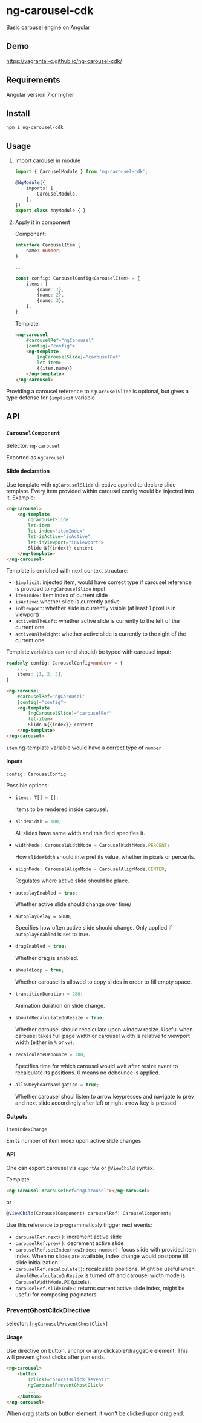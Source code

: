 # ng-carousel-cdk
Basic carousel engine on Angular

## Demo
https://vagrantai-c.github.io/ng-carousel-cdk/

## Requirements
Angular version 7 or higher

## Install
```
npm i ng-carousel-cdk
```

## Usage
1. Import carousel in module
    ```typescript
    import { CarouselModule } from 'ng-carousel-cdk';

    @NgModule({
        imports: [
            CarouselModule,
        ],
    })
    export class AnyModule { }
    ```
2. Apply it in component

    Component:
    ```typescript
    interface CarouselItem {
        name: number;
    }

    ...

    const config: CarouselConfig<CarouselItem> = {
        items: [
            {name: 1},
            {name: 2},
            {name: 3},
        ],
    }
    ```

    Template:
    ```HTML
    <ng-carousel
        #carouselRef="ngCarousel"
        [config]="config">
        <ng-template
            [ngCarouselSlide]="carouselRef"
            let-item>
            {{item.name}}
        </ng-template>
    </ng-carousel>
    ```
Providing a carousel reference to `ngCarouselSlide` is optional, but gives a type defense for `$implicit` variable

## API

### `CarouselComponent`
Selector: `ng-carousel`

Exported as `ngCarousel`

#### Slide declaration
Use template with `ngCarouselSlide` directive applied to declare slide template. Every item provided within carousel config would be injected into it. Example:
```html
<ng-carousel>
    <ng-template
        ngCarouselSlide
        let-item
        let-index="itemIndex"
        let-isActive="isActive"
        let-inViewport="inViewport">
        Slide №{{index}} content
    </ng-template>
</ng-carousel>
```
Template is enriched with next context structure:

- `$implicit`: injected item, would have correct type if carousel reference is provided to `ngCarouselSlide` input
- `itemIndex`: item index of current slide
- `isActive`: whether slide is currently active
- `inViewport`: whether slide is currently visible (at least 1 pixel is in viewport)
- `activeOnTheLeft`: whether active slide is currently to the left of the current one
- `activeOnTheRight`: whether active slide is currently to the right of the current one

Template variables can (and should) be typed with carousel input:
```typescript
readonly config: CarouselConfig<number> = {
    ...,
    items: [1, 2, 3],
}
```

```html
<ng-carousel
    #carouselRef="ngCarousel"
    [config]="config">
    <ng-template
        [ngCarouselSlide]="carouselRef"
        let-item>
        Slide №{{index}} content
    </ng-template>
</ng-carousel>
```
`item` ng-template variable would have a correct type of `number`

#### Inputs

`config: CarouselConfig`

Possible options:

-
    ```typescript
    items: T[] = [];
    ```
    Items to be rendered inside carousel.
-
    ```typescript
    slideWidth = 100;
    ```
    All slides have same width and this field specifies it.
-
    ```typescript
    widthMode: CarouselWidthMode = CarouselWidthMode.PERCENT;
    ```
    How `slideWidth` should interpret its value, whether in pixels or percents.
-
    ```typescript
    alignMode: CarouselAlignMode = CarouselAlignMode.CENTER;
    ```
    Regulates where active slide should be place.
-
    ```typescript
    autoplayEnabled = true;
    ```
    Whether active slide should change over time/
-
    ```typscript
    autoplayDelay = 6000;
    ```
    Specifies how often active slide should change. Only applied if `autoplayEnabled` is set to true.
-
    ```typescript
    dragEnabled = true;
    ```
    Whether drag is enabled.
-
    ```typescript
    shouldLoop = true;
    ```
    Whether carousel is allowed to copy slides in order to fill empty space.
-
    ```typescript
    transitionDuration = 280;
    ```
    Animation duration on slide change.
-
    ```typescript
    shouldRecalculateOnResize = true;
    ```
    Whether carousel should recalculate upon window resize. Useful when carousel takes full page width or carousel width is relative to viewport width (either in `%` or `vw`).
-
    ```typescript
    recalculateDebounce = 300;
    ```
    Specifies time for which carousel would wait after resize event to recalculate its positions. 0 means no debounce is applied.
-
    ```typescript
    allowKeyboardNavigation = true;
    ```
    Whether carousel shoul listen to arrow keypresses and navigate to prev and next slide accordingly after left or right arrow key is pressed.

#### Outputs
`itemIndexChange`

Emits number of item index upon active slide changes

#### API

One can export carousel via `exportAs` or `@ViewChild` syntax.

Template
```html
<ng-carousel #carouselRef="ngCarousel"></ng-carousel>
```

or

```typescript
@ViewChild(CarouselComponent) carouselRef: CarouselComponent;
```

Use this reference to programmaticaly trigger next events:
- `carouselRef.next()`: increment active slide
- `carouselRef.prev()`: decrement active slide
- `carouselRef.setIndex(newIndex: number)`: focus slide with provided item index. When no slides are available, index change would postpone till slide initialization.
- `carouselRef.recalculate()`: recalculate positions. Might be useful when `shouldRecalculateOnResize` is turned off and carousel width mode is `CarouselWidthMode.PX` (pixels).
- `carouselRef.slideIndex`: returns current active slide index, might be useful for composing paginators

### PreventGhostClickDirective

selector: `[ngCarouselPreventGhostClick]`

#### Usage
Use directive on button, anchor or any clickable/draggable element. This will prevent ghost clicks after pan ends.

```HTML
<ng-carousel>
    <button
        (click)="processClick($event)"
        ngCarouselPreventGhostClick>
        ...
    </button>
</ng-carousel>
```
When drag starts on button element, it won't be clicked upon drag end.
